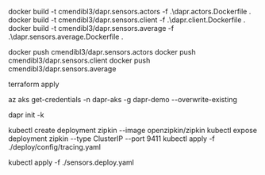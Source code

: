 docker build -t cmendibl3/dapr.sensors.actors -f .\dapr.actors.Dockerfile .
docker build -t cmendibl3/dapr.sensors.client -f .\dapr.client.Dockerfile .
docker build -t cmendibl3/dapr.sensors.average -f .\dapr.sensors.average.Dockerfile .

docker push cmendibl3/dapr.sensors.actors
docker push cmendibl3/dapr.sensors.client
docker push cmendibl3/dapr.sensors.average

terraform apply

az aks get-credentials -n dapr-aks -g dapr-demo --overwrite-existing

dapr init -k

kubectl create deployment zipkin --image openzipkin/zipkin
kubectl expose deployment zipkin --type ClusterIP --port 9411
kubectl apply -f ./deploy/config/tracing.yaml

kubectl apply -f ./sensors.deploy.yaml




